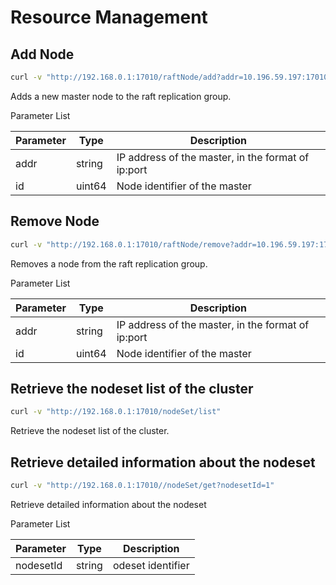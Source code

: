 # Resource Management

## Add Node

``` bash
curl -v "http://192.168.0.1:17010/raftNode/add?addr=10.196.59.197:17010&id=3"
```

Adds a new master node to the raft replication group.

Parameter List

| Parameter | Type   | Description                                        |
|-----------|--------|----------------------------------------------------|
| addr      | string | IP address of the master, in the format of ip:port |
| id        | uint64 | Node identifier of the master                      |

## Remove Node

``` bash
curl -v "http://192.168.0.1:17010/raftNode/remove?addr=10.196.59.197:17010&id=3"
```

Removes a node from the raft replication group.

Parameter List

| Parameter | Type   | Description                                        |
|-----------|--------|----------------------------------------------------|
| addr      | string | IP address of the master, in the format of ip:port |
| id        | uint64 | Node identifier of the master                      |

## Retrieve the nodeset list of the cluster

``` bash
curl -v "http://192.168.0.1:17010/nodeSet/list"
```
Retrieve the nodeset list of the cluster.

## Retrieve detailed information about the nodeset

``` bash
curl -v "http://192.168.0.1:17010//nodeSet/get?nodesetId=1"
```

Retrieve detailed information about the nodeset

Parameter List

| Parameter | Type   | Description                                        |
|------|--------|-------------------------|
| nodesetId | string | odeset identifier |